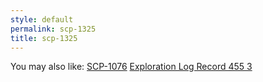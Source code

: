 ```yaml
---
style: default
permalink: scp-1325
title: scp-1325
---
```

You may also like:
[SCP-1076](http://scp-wiki.net/scp-1076)
[Exploration Log Record 455 3](http://scp-wiki.net/exploration-log-record-455-3)